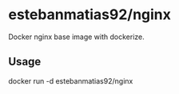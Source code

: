 # estebanmatias92/nginx

Docker nginx base image with dockerize.

## Usage

docker run -d estebanmatias92/nginx
